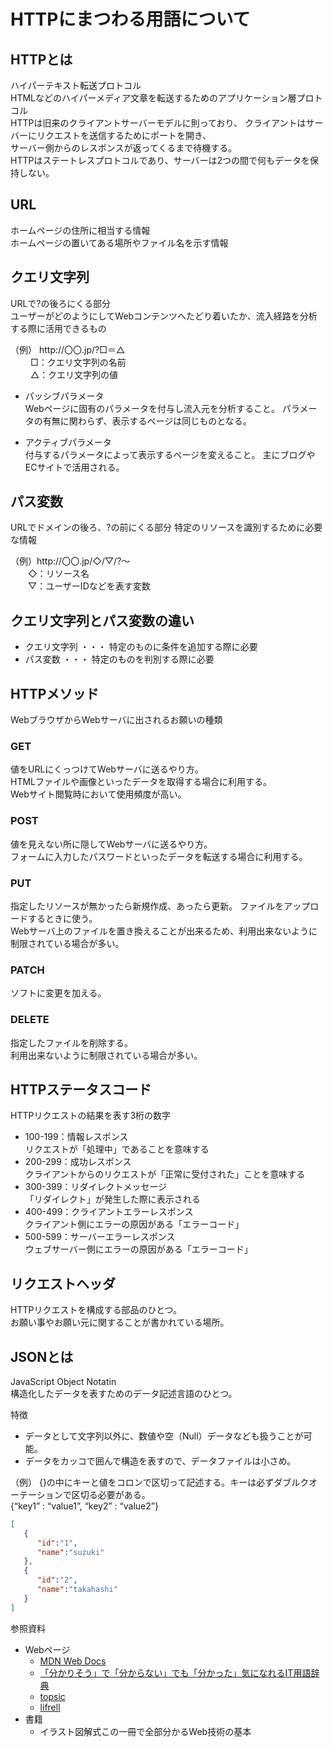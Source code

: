 # HTTPにまつわる用語について  

## HTTPとは  
ハイパーテキスト転送プロトコル  
HTMLなどのハイパーメディア文章を転送するためのアプリケーション層プロトコル  
HTTPは旧来のクライアントサーバーモデルに則っており、
クライアントはサーバーにリクエストを送信するためにポートを開き、  
サーバー側からのレスポンスが返ってくるまで待機する。  
HTTPはステートレスプロトコルであり、サーバーは2つの間で何もデータを保持しない。  

## URL
ホームページの住所に相当する情報  
ホームページの置いてある場所やファイル名を示す情報

## クエリ文字列
URLで?の後ろにくる部分  
ユーザーがどのようにしてWebコンテンツへたどり着いたか、流入経路を分析する際に活用できるもの

  （例） http\://〇〇.jp/?□＝△  
　　 □：クエリ文字列の名前  
　　 △：クエリ文字列の値  

 - パッシブパラメータ  
  Webページに固有のパラメータを付与し流入元を分析すること。
  パラメータの有無に関わらず、表示するページは同じものとなる。

 - アクティブパラメータ  
  付与するパラメータによって表示するページを変えること。
  主にブログやECサイトで活用される。

## パス変数
URLでドメインの後ろ、?の前にくる部分
特定のリソースを識別するために必要な情報

  （例）http\://〇〇.jp/◇/▽/?～  
　　◇：リソース名  
　　▽：ユーザーIDなどを表す変数

## クエリ文字列とパス変数の違い
- クエリ文字列 ・・・ 特定のものに条件を追加する際に必要
- パス変数 ・・・ 特定のものを判別する際に必要

## HTTPメソッド
WebブラウザからWebサーバに出されるお願いの種類

### GET
値をURLにくっつけてWebサーバに送るやり方。  
HTMLファイルや画像といったデータを取得する場合に利用する。  
Webサイト閲覧時において使用頻度が高い。

### POST
値を見えない所に隠してWebサーバに送るやり方。  
フォームに入力したパスワードといったデータを転送する場合に利用する。

### PUT
指定したリソースが無かったら新規作成、あったら更新。 
ファイルをアップロードするときに使う。  
Webサーバ上のファイルを置き換えることが出来るため、利用出来ないように制限されている場合が多い。

### PATCH
ソフトに変更を加える。

### DELETE
指定したファイルを削除する。  
利用出来ないように制限されている場合が多い。

## HTTPステータスコード  
HTTPリクエストの結果を表す3桁の数字  

- 100-199：情報レスポンス  
  リクエストが「処理中」であることを意味する  
- 200-299：成功レスポンス  
  クライアントからのリクエストが「正常に受付された」ことを意味する
- 300-399：リダイレクトメッセージ  
  「リダイレクト」が発生した際に表示される  
- 400-499：クライアントエラーレスポンス  
  クライアント側にエラーの原因がある「エラーコード」
- 500-599：サーバーエラーレスポンス  
  ウェブサーバー側にエラーの原因がある「エラーコード」
  

## リクエストヘッダ
HTTPリクエストを構成する部品のひとつ。  
お願い事やお願い元に関することが書かれている場所。

## JSONとは  
JavaScript Object Notatin  
構造化したデータを表すためのデータ記述言語のひとつ。    

特徴
- データとして文字列以外に、数値や空（Null）データなども扱うことが可能。
- データをカッコで囲んで構造を表すので、データファイルは小さめ。

（例）
{}の中にキーと値をコロンで区切って記述する。キーは必ずダブルクオーテーションで区切る必要がある。    
{“key1” : “value1”, “key2” : “value2”}  
```JSON
[
   {
      "id":"1",
      "name":"suzuki"
   },
   {
      "id":"2",
      "name":"takahashi"
   }
]
```


参照資料    
- Webページ  
  - [MDN Web Docs](https://developer.mozilla.org/ja/)    
  - [「分かりそう」で「分からない」でも「分かった」気になれるIT用語辞典](https://wa3.i-3-i.info/)    
  - [topsic](https://products.sint.co.jp/topsic/blog/json)      
  - [lifrell](https://lifrell.co.jp/methods/whatishttpstatuscode/)  
- 書籍 
  - イラスト図解式この一冊で全部分かるWeb技術の基本  

